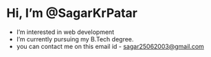 # Hi, I’m **@SagarKrPatar**
-  I’m interested in web development
-  I’m currently pursuing my B.Tech degree.
-  you can contact me on this email id - sagar25062003@gmail.com

<!---
SagarKrPatar/SagarKrPatar is a ✨ special ✨ repository because its `README.md` (this file) appears on your GitHub profile.
You can click the Preview link to take a look at your changes.
--->
